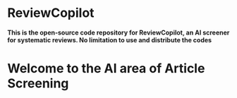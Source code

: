 # ReviewCopilot
**This is the open-source code repository for ReviewCopilot, an AI screener for systematic reviews. No limitation to use and distribute the codes**

# Welcome to the AI area of Article Screening
